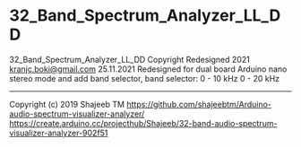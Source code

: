# 32_Band_Spectrum_Analyzer_LL_DD
32_Band_Spectrum_Analyzer_LL_DD
Copyright Redesigned 2021 kranjc.boki@gmail.com
25.11.2021
Redesigned for dual board Arduino nano stereo mode and add band selector,
band selector:
0 - 10 kHz
0 - 20 kHz


--------------------------------------------------------------------------
Copyright (c) 2019 Shajeeb TM
https://github.com/shajeebtm/Arduino-audio-spectrum-visualizer-analyzer/
https://create.arduino.cc/projecthub/Shajeeb/32-band-audio-spectrum-visualizer-analyzer-902f51
